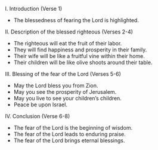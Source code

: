 I. Introduction (Verse 1)
- The blessedness of fearing the Lord is highlighted.

II. Description of the blessed righteous (Verses 2-4)
- The righteous will eat the fruit of their labor.
- They will find happiness and prosperity in their family.
- Their wife will be like a fruitful vine within their home.
- Their children will be like olive shoots around their table.

III. Blessing of the fear of the Lord (Verses 5-6)
- May the Lord bless you from Zion.
- May you see the prosperity of Jerusalem.
- May you live to see your children’s children.
- Peace be upon Israel.

IV. Conclusion (Verse 6-8)
- The fear of the Lord is the beginning of wisdom.
- The fear of the Lord leads to enduring praise.
- The fear of the Lord brings eternal blessings.